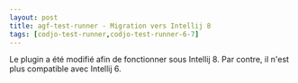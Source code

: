 ```yaml
---
layout: post
title: agf-test-runner - Migration vers Intellij 8
tags: [codjo-test-runner,codjo-test-runner-6-7]
---
```

Le plugin a été modifié afin de fonctionner sous Intellij 8. Par contre, il n'est plus compatible avec Intellij 6.